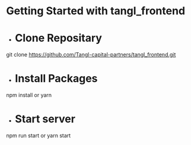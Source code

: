 # Getting Started with tangl_frontend


* # Clone Repositary<br/>
git clone https://github.com/Tangl-capital-partners/tangl_frontend.git

* # Install Packages<br/>
npm install or yarn

* # Start server<br/>
npm run start or yarn start
  
